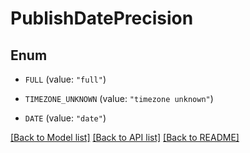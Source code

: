 # PublishDatePrecision

## Enum


* `FULL` (value: `"full"`)

* `TIMEZONE_UNKNOWN` (value: `"timezone unknown"`)

* `DATE` (value: `"date"`)


[[Back to Model list]](../README.md#documentation-for-models) [[Back to API list]](../README.md#documentation-for-api-endpoints) [[Back to README]](../README.md)


